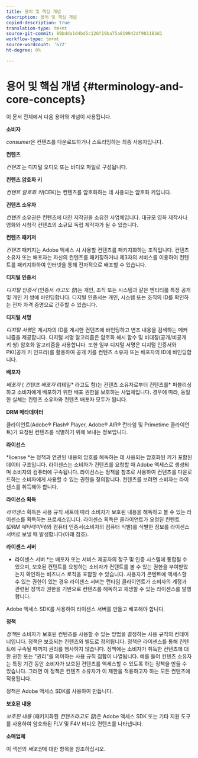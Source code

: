 ```yaml
---
title: 용어 및 핵심 개념
description: 용어 및 핵심 개념
copied-description: true
translation-type: tm+mt
source-git-commit: 89bdda1d4bd5c126f19ba75a819942df901183d1
workflow-type: tm+mt
source-wordcount: '672'
ht-degree: 0%

---
```



# 용어 및 핵심 개념 {#terminology-and-core-concepts}

이 문서 전체에서 다음 용어와 개념이 사용됩니다.

**소비자**

*consumer*&#x200B;은 컨텐츠를 다운로드하거나 스트리밍하는 최종 사용자입니다.

**컨텐츠**

*컨텐츠* 는 디지털 오디오 또는 비디오 파일로 구성됩니다.

**컨텐츠 암호화 키**

*컨텐트 암호화 키*(CEK)는 컨텐츠를 암호화하는 데 사용되는 암호화 키입니다.

**컨텐츠 소유자**

*컨텐츠* 소유권은 컨텐츠에 대한 저작권을 소유한 사업체입니다. 대규모 영화 제작사나 영화와 시청각 컨텐츠의 소규모 독립 제작자가 될 수 있습니다.

**컨텐츠 패키저**

*컨텐츠* 패키지는 Adobe 액세스 시 사용할 컨텐츠를 패키지화하는 조직입니다. 컨텐츠 소유자 또는 배포자는 자신의 컨텐츠를 패키징하거나 제3자의 서비스를 이용하여 컨텐트를 패키지화하여 인터넷을 통해 전자적으로 배포할 수 있습니다.

**디지털 인증서**

*디지털 인증서* (인증서 *라고도 함*)는 개인, 조직 또는 시스템과 같은 엔티티를 특정 공개 및 개인 키 쌍에 바인딩합니다. 디지털 인증서는 개인, 시스템 또는 조직의 ID를 확인하는 전자 자격 증명으로 간주할 수 있습니다.

**디지털 서명**

*디지털 서명*&#x200B;은 게시자의 ID를 게시한 컨텐츠에 바인딩하고 변조 내용을 검색하는 메커니즘을 제공합니다. 디지털 서명 알고리즘은 암호화 해시 함수 및 비대칭(공개/비공개 키 쌍) 암호화 알고리즘을 사용합니다. 또한 일부 디지털 서명은 디지털 인증서와 PKI(공개 키 인프라)를 활용하여 공개 키를 컨텐츠 소유자 또는 배포자의 ID에 바인딩합니다.

**배포자**

*배포자* ( *컨텐츠 배포자* 리테일* 라고도 함)는 컨텐츠 소유자로부터 컨텐츠를* 퍼블리싱하고 소비자에게 배포하기 위한 배포 권한을 보호하는 사업체입니다. 경우에 따라, 동일한 실체는 컨텐츠 소유자와 컨텐츠 배포자 모두가 됩니다.

**DRM 메타데이터**

클라이언트(Adobe® Flash® Player, Adobe® AIR® 런타임 및 Primetime 클라이언트)가 요청된 컨텐츠를 식별하기 위해 보내는 정보입니다.

**라이선스**

*license *는 정책과 연관된 내용의 암호를 해독하는 데 사용되는 암호화된 키가 포함된 데이터 구조입니다. 라이센스는 소비자가 컨텐츠를 요청할 때 Adobe 액세스로 생성되며 소비자의 컴퓨터에 구속됩니다. 라이선스는 정책을 참조로 사용하여 컨텐츠를 다운로드하는 소비자에게 사용할 수 있는 권한을 정의합니다. 컨텐츠를 보려면 소비자는 라이센스를 취득해야 합니다.

**라이선스 획득**

*라이센스* 획득은 사용 규칙 세트에 따라 소비자가 보호된 내용을 해독하고 볼 수 있는 라이센스를 획득하는 프로세스입니다. 라이센스 획득은 클라이언트가 요청된 컨텐트(*DRM 메타데이터*)와 컴퓨터 인증서(소비자의 컴퓨터 식별)를 식별한 정보를 라이센스 서버로 보낼 때 발생합니다(아래 참조).

**라이센스 서버**

* 라이센스 서버 *는 배포자 또는 서비스 제공자의 청구 및 인증 시스템에 통합될 수 있으며, 보호된 컨텐트를 요청하는 소비자가 컨텐트를 볼 수 있는 권한을 부여받았는지 확인하는 비즈니스 로직을 포함할 수 있습니다. 사용자가 콘텐트에 액세스할 수 있는 권한이 있는 경우 라이센스 서버는 런타임 클라이언트가 소비자의 계정과 관련된 정책과 권한을 기반으로 컨텐츠를 해독하고 재생할 수 있는 라이센스를 발행합니다.

Adobe 액세스 SDK를 사용하여 라이센스 서버를 만들고 배포해야 합니다.

**정책**

*정책*&#x200B;은 소비자가 보호된 컨텐츠를 사용할 수 있는 방법을 결정하는 사용 규칙의 컨테이너입니다. 정책은 보호되는 컨텐츠와 별도로 정의됩니다. 정책은 라이센스를 통해 컨텐트에 구속될 때까지 권리를 행사하지 않습니다. 정책에는 소비자가 취득한 컨텐츠에 대한 권한 또는 &quot;권리&quot;를 의미하는 사용 규칙 집합이 나열됩니다. 예를 들어 컨텐츠 소유자는 특정 기간 동안 소비자가 보호된 컨텐츠를 액세스할 수 있도록 하는 정책을 만들 수 있습니다. 그러면 이 정책은 컨텐츠 소유자가 이 제한을 적용하고자 하는 모든 컨텐츠에 적용됩니다.

정책은 Adobe 액세스 SDK를 사용하여 만듭니다.

**보호된 내용**

*보호된 내용* (패키지화된  *컨텐츠라고도 함*)은 Adobe 액세스 SDK 또는 기타 지원 도구를 사용하여 암호화된 FLV 및 F4V 비디오 컨텐츠를 나타냅니다.

**소매업체**

이 섹션의 *배포인*&#x200B;에 대한 항목을 참조하십시오.
